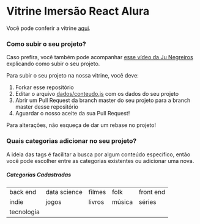 # Vitrine Imersão React Alura

Você pode conferir a vitrine [aqui](https://vitrine-imersao-react.vercel.app/).

### Como subir o seu projeto?

Caso prefira, você também pode acompanhar [esse vídeo da Ju Negreiros](https://youtu.be/4qy23EulMbw) explicando como subir o seu projeto.

Para subir o seu projeto na nossa vitrine, você deve:

1. Forkar esse repositório
1. Editar o arquivo [dados/conteudo.js](https://github.com/imersao-alura/vitrine-imersao-react/blob/master/src/dados/conteudo.js) com os dados do seu projeto
1. Abrir um Pull Request da branch master do seu projeto para a branch master desse repositório
1. Aguardar o nosso aceite da sua Pull Request!

Para alterações, não esqueça de dar um rebase no projeto!

### Quais categorias adicionar no seu projeto?

A ideia das tags é facilitar a busca por algum conteúdo específico, então você pode escolher entre as categorias existentes ou adicionar uma nova.

##### Categorias Cadastradas

<table>
  <tr>
    <td>back end</td>
    <td>data science</td>
    <td>filmes</td>
    <td>folk</td>
    <td>front end</td>
  </tr>
  <tr>
    <td>indie</td>
    <td>jogos</td>
    <td>livros</td>
    <td>música</td>
    <td>séries </td>
  </tr>
  <tr>
    <td>tecnologia </td>
    <td></td>
  </tr>
</table>

